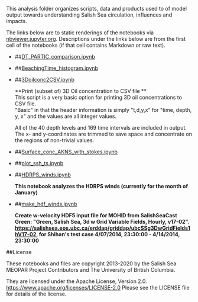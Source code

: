 This analysis folder organizes scripts, data and products used to  of model output towards understanding Salish Sea circulation, influences and impacts.

The links below are to static renderings of the notebooks via
[nbviewer.jupyter.org](https://nbviewer.jupyter.org/).
Descriptions under the links below are from the first cell of the notebooks
(if that cell contains Markdown or raw text).

* ##[DT_PARTIC_comparison.ipynb](https://nbviewer.jupyter.org/urls/bitbucket.org/midoss/analysis-rachael/raw/default/notebooks/DT_PARTIC_comparison.ipynb)  
    
* ##[BeachingTime_histogram.ipynb](https://nbviewer.jupyter.org/urls/bitbucket.org/midoss/analysis-rachael/raw/default/notebooks/BeachingTime_histogram.ipynb)  
    
* ##[3Doilconc2CSV.ipynb](https://nbviewer.jupyter.org/urls/bitbucket.org/midoss/analysis-rachael/raw/default/notebooks/3Doilconc2CSV.ipynb)  
    
    **Print (subset of) 3D Oil concentration to CSV file **  
    This script is a very basic option for printing 3D oil concentrations to CSV file.  
    "Basic" in that the header information is simply "t,d,y,x" for "time, depth, y, x" and the values are all integer values.   
      
    All of the 40 depth levels and 169 time intervals are included in output.  The x- and y-coordinates are trimmed to save space and concentrate on the regions of non-trivial values.   

* ##[Surface_conc_AKNS_with_stokes.ipynb](https://nbviewer.jupyter.org/urls/bitbucket.org/midoss/analysis-rachael/raw/default/notebooks/Surface_conc_AKNS_with_stokes.ipynb)  
    
* ##[plot_ssh_ts.ipynb](https://nbviewer.jupyter.org/urls/bitbucket.org/midoss/analysis-rachael/raw/default/notebooks/plot_ssh_ts.ipynb)  
    
* ##[HDRPS_winds.ipynb](https://nbviewer.jupyter.org/urls/bitbucket.org/midoss/analysis-rachael/raw/default/notebooks/HDRPS_winds.ipynb)  
    
    **This notebook analyzes the HDRPS winds (currently for the month of January)**  

* ##[make_hdf_winds.ipynb](https://nbviewer.jupyter.org/urls/bitbucket.org/midoss/analysis-rachael/raw/default/notebooks/make_hdf_winds.ipynb)  
    
    **Create w-velocity HDF5 input file for MOHID from SalishSeaCast Green: "Green, Salish Sea, 3d w Grid Variable Fields, Hourly, v17-02". https://salishsea.eos.ubc.ca/erddap/griddap/ubcSSg3DwGridFields1hV17-02, for Shihan's test case 4/07/2014, 23:30:00 - 4/14/2014, 23:30:00**  


##License

These notebooks and files are copyright 2013-2020
by the Salish Sea MEOPAR Project Contributors
and The University of British Columbia.

They are licensed under the Apache License, Version 2.0.
https://www.apache.org/licenses/LICENSE-2.0
Please see the LICENSE file for details of the license.
